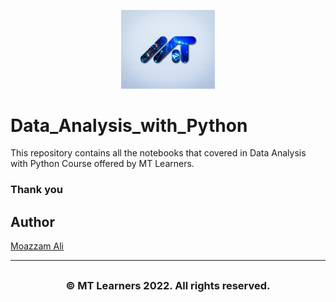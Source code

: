 <p style="text-align:center">
    <a href="https://www.linkedin.com/company/mt-learners/?viewAsMember=true" target="_blank">
    <img src="https://github.com/Mr-MeerMoazzam/Mr-MeerMoazzam/blob/main/Untitled-2.jpg?raw=true" width="150" alt="MT Learners"  />
    </a>
</p>


# Data_Analysis_with_Python
This repository contains all the notebooks that covered in Data Analysis with Python Course offered by MT Learners.


### Thank you 
## Author

<a href="https://www.linkedin.com/in/meermoazzam/" target="_blank">Moazzam Ali</a>


<hr>

## <h3 align="center"> © MT Learners 2022. All rights reserved. <h3/>
